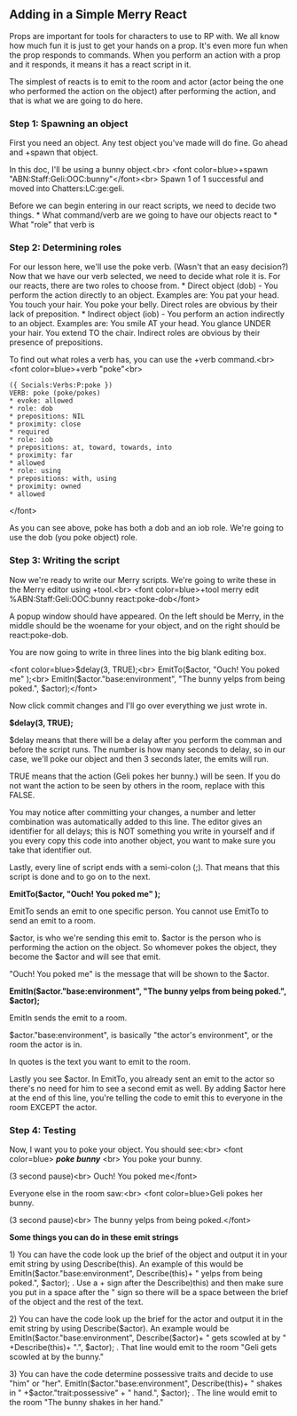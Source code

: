## Adding in a Simple Merry React

Props are important for tools for characters to use to RP with. We all
know how much fun it is just to get your hands on a prop. It\'s even
more fun when the prop responds to commands. When you perform an action
with a prop and it responds, it means it has a react script in it.

The simplest of reacts is to emit to the room and actor (actor being the
one who performed the action on the object) after performing the action,
and that is what we are going to do here.

### Step 1: Spawning an object

First you need an object. Any test object you\'ve made will do fine. Go ahead and +spawn that object.

In this doc, I\'ll be using a bunny object.\<br\> \<font
color=blue\>+spawn \"ABN:Staff:Geli:OOC:bunny\"\</font\>\<br\> Spawn 1
of 1 successful and moved into Chatters:LC:ge:geli.

Before we can begin entering in our react scripts, we need to decide two
things. \* What command/verb are we going to have our objects react to
\* What \"role\" that verb is

### Step 2: Determining roles

For our lesson here, we\'ll use the poke verb. (Wasn\'t that an easy
decision?) Now that we have our verb selected, we need to decide what
role it is. For our reacts, there are two roles to choose from. \*
Direct object (dob) - You perform the action directly to an object.
Examples are: You pat your head. You touch your hair. You poke your
belly. Direct roles are obvious by their lack of preposition. \*
Indirect object (iob) - You perform an action indirectly to an object.
Examples are: You smile AT your head. You glance UNDER your hair. You
extend TO the chair. Indirect roles are obvious by their presence of
prepositions.

To find out what roles a verb has, you can use the +verb command.\<br\>
\<font color=blue\>+verb \"poke\"\<br\>

    ({ Socials:Verbs:P:poke })
    VERB: poke (poke/pokes)
    * evoke: allowed
    * role: dob
    * prepositions: NIL
    * proximity: close
    * required
    * role: iob
    * prepositions: at, toward, towards, into
    * proximity: far
    * allowed
    * role: using
    * prepositions: with, using
    * proximity: owned
    * allowed

\</font\>

As you can see above, poke has both a dob and an iob role. We\'re going
to use the dob (you poke object) role.

### Step 3: Writing the script

Now we\'re ready to write our Merry scripts. We\'re going to write these
in the Merry editor using +tool.\<br\> \<font color=blue\>+tool merry edit
%ABN:Staff:Geli:OOC:bunny react:poke-dob\</font\>

A popup window should have appeared. On the left should be Merry, in the
middle should be the woename for your object, and on the right should be
react:poke-dob.

You are now going to write in three lines into the big blank editing
box.

\<font color=blue\>\$delay(3, TRUE);\<br\> EmitTo(\$actor, \"Ouch! You
poked me\" );\<br\> EmitIn(\$actor.\"base:environment\", \"The bunny
yelps from being poked.\", \$actor);\</font\>

Now click commit changes and I\'ll go over everything we just wrote in.

**\$delay(3, TRUE);**

\$delay means that there will be a delay after you perform the comman
and before the script runs. The number is how many seconds to delay, so
in our case, we\'ll poke our object and then 3 seconds later, the emits
will run.

TRUE means that the action (Geli pokes her bunny.) will be seen. If you
do not want the action to be seen by others in the room, replace with
this FALSE.

You may notice after committing your changes, a number and letter
combination was automatically added to this line. The editor gives an
identifier for all delays; this is NOT something you write in yourself
and if you every copy this code into another object, you want to make
sure you take that identifier out.

Lastly, every line of script ends with a semi-colon (;). That means that
this script is done and to go on to the next.

**EmitTo(\$actor, \"Ouch! You poked me\" );**

EmitTo sends an emit to one specific person. You cannot use EmitTo to
send an emit to a room.

\$actor, is who we\'re sending this emit to. \$actor is the person who
is performing the action on the object. So whomever pokes the object,
they become the \$actor and will see that emit.

\"Ouch! You poked me\" is the message that will be shown to the \$actor.

**EmitIn(\$actor.\"base:environment\", \"The bunny yelps from being poked.\", \$actor);**

EmitIn sends the emit to a room.

\$actor.\"base:environment\", is basically \"the actor\'s environment\",
or the room the actor is in.

In quotes is the text you want to emit to the room.

Lastly you see \$actor. In EmitTo, you already sent an emit to the actor
so there\'s no need for him to see a second emit as well. By adding
\$actor here at the end of this line, you\'re telling the code to emit
this to everyone in the room EXCEPT the actor.

### Step 4: Testing

Now, I want you to poke your object. You should see:\<br\> \<font
color=blue\> ***poke bunny*** \<br\> You poke your bunny.

(3 second pause)\<br\> Ouch! You poked me\</font\>

Everyone else in the room saw:\<br\> \<font color=blue\>Geli pokes her
bunny.

(3 second pause)\<br\> The bunny yelps from being poked.\</font\>

**Some things you can do in these emit strings**

1\) You can have the code look up the brief of the object and output it
in your emit string by using Describe(this). An example of this would be
EmitIn(\$actor.\"base:environment\", Describe(this)+ \" yelps from being
poked.\", \$actor); . Use a + sign after the Describe)this) and then
make sure you put in a space after the \" sign so there will be a space
between the brief of the object and the rest of the text.

2\) You can have the code look up the brief for the actor and output it
in the emit string by using Describe(\$actor). An example would be
EmitIn(\$actor.\"base:environment\", Describe(\$actor)+ \" gets scowled
at by \" +Describe(this)+ \".\", \$actor); . That line would emit to the
room \"Geli gets scowled at by the bunny.\"

3\) You can have the code determine possessive traits and decide to use
\"him\" or \"her\". EmitIn(\$actor.\"base:environment\", Describe(this)+
\" shakes in \" +\$actor.\"trait:possessive\" + \" hand.\", \$actor); .
The line would emit to the room \"The bunny shakes in her hand.\"


